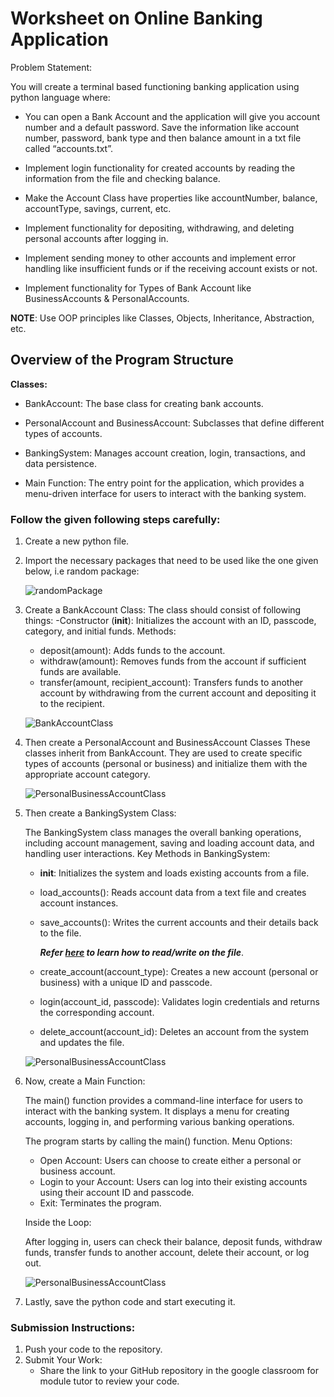 # Worksheet on Online Banking Application

Problem Statement:

You will create a terminal based functioning banking application using python language where:
- You can open a Bank Account and the application will give you account number and a default password. Save the information like account number, password, bank type and then balance amount in a txt file called “accounts.txt”.

- Implement login functionality for created accounts by reading the information from the file and checking balance. 

- Make the Account Class have properties like accountNumber, balance, accountType, savings, current, etc. 

- Implement functionality for depositing, withdrawing, and deleting personal accounts after logging in. 

- Implement sending money to other accounts and implement error handling like insufficient funds or if the receiving account exists or not. 

- Implement functionality for Types of Bank Account like BusinessAccounts & PersonalAccounts. 
    
**NOTE**: Use OOP principles like Classes, Objects, Inheritance, Abstraction, etc. 

## Overview of the Program Structure
**Classes:**

- BankAccount: The base class for creating bank accounts.

- PersonalAccount and BusinessAccount: Subclasses that define different types of accounts.

- BankingSystem: Manages account creation, login, transactions, and data persistence.

- Main Function: The entry point for the application, which provides a menu-driven interface for users to interact with the banking system.

### Follow the given following steps carefully:

1. Create a new python file. 
2. Import the necessary packages that need to be used like the one given below, i.e random package:

    ![randomPackage](../assets/w2_randomPck.png)

3. Create a BankAccount Class: 
The class should consist of following things:
-Constructor (__init__): Initializes the account with an ID, passcode, category, and initial funds.
Methods:
    - deposit(amount): Adds funds to the account.
    - withdraw(amount): Removes funds from the account if sufficient funds are available.
    - transfer(amount, recipient_account): Transfers funds to another account by withdrawing from the current account and depositing it to the recipient.
    
    ![BankAccountClass](../assets/w2_bankAccountClass.png) 

4. Then create a PersonalAccount and BusinessAccount Classes
These classes inherit from BankAccount. They are used to create specific types of accounts (personal or business) and initialize them with the appropriate account category.

     ![PersonalBusinessAccountClass](../assets/w2_PBAccountClass.png) 

5. Then create a BankingSystem Class: 

    The BankingSystem class manages the overall banking operations, including account management, saving and loading account data, and handling user interactions.
    Key Methods in BankingSystem:

    - __init__: Initializes the system and loads existing accounts from a file.
    - load_accounts(): Reads account data from a text file and creates account instances.
    - save_accounts(): Writes the current accounts and their details back to the file.

        ***Refer [here](https://www.dataquest.io/blog/read-file-python/#:~:text=Python%20provides%20a%20built-in,we%20can%20manipulate%20its%20content) to learn how to read/write on the file***. 

    - create_account(account_type): Creates a new account (personal or business) with a unique ID and passcode.
    - login(account_id, passcode): Validates login credentials and returns the corresponding account.
    - delete_account(account_id): Deletes an account from the system and updates the file.

    ![PersonalBusinessAccountClass](../assets/w2_bankingSystemClass.png)

6. Now, create a Main Function: 

    The main() function provides a command-line interface for users to interact with the banking system. It displays a menu for creating accounts, logging in, and performing various banking operations.

    The program starts by calling the main() function.
    Menu Options:
    - Open Account: Users can choose to create either a personal or business account.
    - Login to your Account: Users can log into their existing accounts using their account ID and passcode.
    - Exit: Terminates the program.

    Inside the Loop:

    After logging in, users can check their balance, deposit funds, withdraw funds, transfer funds to another account, delete their account, or log out.

    ![PersonalBusinessAccountClass](../assets/w2_mainClass.png)

7. Lastly, save the python code and start executing it. 


### Submission Instructions:

1. Push your code to the repository.
2. Submit Your Work:
    - Share the link to your GitHub repository in the google classroom for module tutor to review your code. 